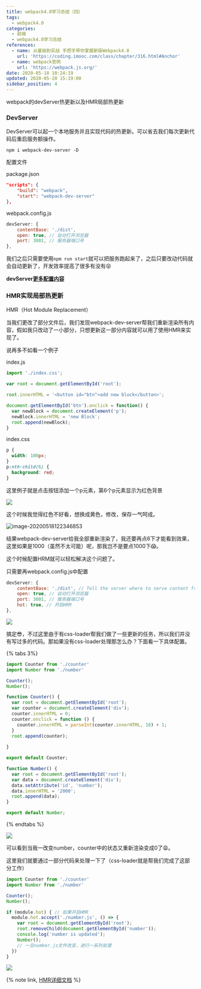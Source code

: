 ```yaml
---
title: webpack4.0学习总结（四）
tags:
  - webpack4.0
categories:
  - 前端
  - webpack4.0学习总结
references:
  - name: 从基础到实战 手把手带你掌握新版Webpack4.0
    url: 'https://coding.imooc.com/class/chapter/316.html#Anchor'
  - name: webpack官网
    url: 'https://webpack.js.org/'
date: 2020-05-18 10:24:19
updated: 2020-05-20 15:19:00
sidebar_position: 4
---
```




webpack的devServer热更新以及HMR局部热更新

<!--truncate-->

### DevServer

DevServer可以起一个本地服务并且实现代码的热更新。可以省去我们每次更新代码后重启服务额操作。

```
npm i webpack-dev-server -D
```

配置文件

package.json 

```json
"scripts": {
    "build": "webpack",
    "start": "webpack-dev-server"
},
```

webpack.config.js

```js
devServer: {
    contentBase: './dist',
    open: true, // 自动打开浏览器
    port: 3001, // 服务器端口号
},
```

我们之后只需要使用`npm run start`就可以把服务跑起来了，之后只要改动代码就会自动更新了，开发效率提高了很多有没有😝

**devServer[更多配置内容](https://webpack.js.org/configuration/dev-server/#devserver)**



### HMR实现局部热更新

HMR（Hot Module Replacement）

当我们更改了部分文件后，我们发现webpack-dev-server帮我们重新渲染所有内容，假如我只改动了一小部分，只想更新这一部分内容就可以用了使用HMR来实现了。

说再多不如看一个例子

index.js

```js
import './index.css';

var root = document.getElementById('root');

root.innerHTML = '<button id="btn">add new block</button>';

document.getElementById('btn').onclick = function() {
  var newBlock = document.createElement('p');
  newBlock.innerHTML = 'new Block';
  root.append(newBlock);
}
```

index.css

```css
p {
  width: 100px;
}
p:nth-child(6) {
  background: red;
}
```

这里例子就是点击按钮添加一个p元素，第6个p元素显示为红色背景

![](https://raw.githubusercontent.com/3Alan/images/master/img/hrmtest.gif)

这个时候我觉得红色不好看，想换成黄色，修改，保存一气呵成。

![image-20200518122346853](https://raw.githubusercontent.com/3Alan/images/master/img/image-20200518122346853.png)

结果webpack-dev-server给我全部重新渲染了，我还要再点6下才能看到效果，这里如果是1000（虽然不太可能）呢，那我岂不是要点1000下😱。



这个时候配置HRM就可以轻松解决这个问题了。

只需要再webpack.config.js中配置

```js
devServer: {
    contentBase: './dist', // Tell the server where to serve content from
    open: true, // 自动打开浏览器
    port: 3001, // 服务器端口号
    hot: true, // 开启HRM
},
```

![](https://raw.githubusercontent.com/3Alan/images/master/img/blockTest.gif)

搞定😎，不过这里由于有css-loader帮我们做了一些更新的任务，所以我们并没有写过多的代码。那如果没有css-loader处理那怎么办？下面看一下具体配置。



{% tabs 3%}

<!-- tab index.js -->

```js
import Counter from './counter'
import Number from './number'

Counter();
Number();
```

<!-- endtab -->

<!-- tab counter.js -->

```js
function Counter() {
  var root = document.getElementById('root');
  var counter = document.createElement('div');
  counter.innerHTML = 0;
  counter.onclick = function () {
    counter.innerHTML = parseInt(counter.innerHTML, 10) + 1;
  }
  root.append(counter);
  
}

export default Counter;
```

<!-- endtab -->

<!-- tab number.js -->

```js
function Number() {
  var root = document.getElementById('root');
  var data = document.createElement('div');
  data.setAttribute('id', 'number');
  data.innerHTML = '2000';
  root.append(data);
}

export default Number;
```

<!-- endtab -->

{% endtabs %}

![](https://raw.githubusercontent.com/3Alan/images/master/img/test3.gif)

可以看到当我一改变number，counter中的状态又重新渲染变成0了😩。

这里我们就要通过一部分代码来处理一下了（css-loader就是帮我们完成了这部分工作）

```js
import Counter from './counter'
import Number from './number'

Counter();
Number();

if (module.hot) { // 如果开启HMR
  module.hot.accept('./number.js', () => {
    var root = document.getElementById('root');
    root.removeChild(document.getElementById('number'));
    console.log('number is updated');
    Number();
    // 一旦number.js文件改变，进行一系列处理
  })
}
```

![](https://raw.githubusercontent.com/3Alan/images/master/img/test4.gif)

{% note link, [HMR详细文档](https://webpack.js.org/guides/hot-module-replacement/) %}